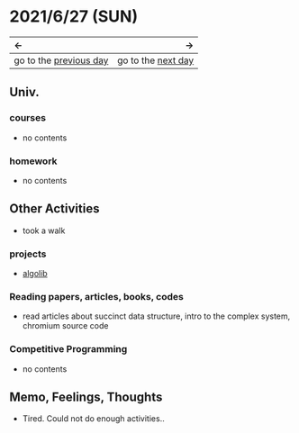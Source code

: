 # 2021/6/27 (SUN)
|←|→|
|:---|---:|
go to the [previous day](./26th.md) | go to the [next day](./28th.md)

## Univ.
### courses
- no contents

### homework
- no contents

## Other Activities
- took a walk

### projects
- [algolib](https://github.com/OtsuKotsu/algolib)

### Reading papers, articles, books, codes
- read articles about succinct data structure, intro to the complex system, chromium source code

### Competitive Programming
- no contents

## Memo, Feelings, Thoughts
- Tired. Could not do enough activities..
